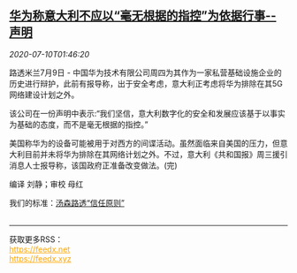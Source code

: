 <!--1594347809000-->
[华为称意大利不应以“毫无根据的指控”为依据行事--声明](https://cn.reuters.com/article/huawei-italy-response-0709-thur-idCNKBS24B05P)
------

<div><i>2020-07-10T01:46:20</i></div><div class="StandardArticleBody_body"><p>路透米兰7月9日 - 中国华为技术有限公司周四为其作为一家私营基础设施企业的历史进行辩护，此前有报导称，出于安全考虑，意大利正考虑将华为排除在其5G网络建设计划之外。 </p><p>该公司在一份声明中表示:“我们坚信，意大利数字化的安全和发展应该基于以事实为基础的态度，而不是毫无根据的指控。” </p><p>美国称华为的设备可能被用于对西方的间谍活动。虽然面临来自美国的压力，但意大利目前并未将华为排除在其网络计划之外。不过，意大利《共和国报》周三援引消息人士报导称，该国政府正准备改变做法。(完) </p><div class="Attribution_container"><div class="Attribution_attribution"><p class="Attribution_content">编译 刘静；审校 母红 </p></div></div><div class="StandardArticleBody_trustBadgeContainer"><span class="StandardArticleBody_trustBadgeTitle">我们的标准：</span><span class="trustBadgeUrl"><a href="https://www.thomsonreuters.cn/content/dam/openweb/documents/pdf/china/brochures/about-us-1.pdf">汤森路透“信任原则”</a></span></div></div><br><hr><div>获取更多RSS：<br><a href="https://feedx.net" style="color:orange" target="_blank">https://feedx.net</a> <br><a href="https://feedx.xyz" style="color:orange" target="_blank">https://feedx.xyz</a><br></div>
